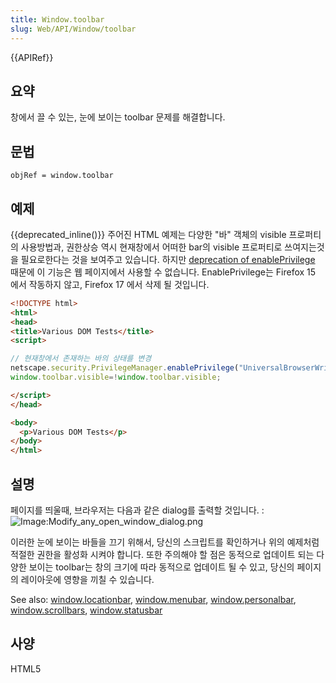 ```yaml
---
title: Window.toolbar
slug: Web/API/Window/toolbar
---
```

{{APIRef}}

## 요약

창에서 끌 수 있는, 눈에 보이는 toolbar 문제를 해결합니다.

## 문법

    objRef = window.toolbar

## 예제

{{deprecated_inline()}} 주어진 HTML 예제는 다양한 "바" 객체의 visible 프로퍼티의 사용방법과, 권한상승 역시 현재창에서 어떠한 bar의 visible 프로퍼티로 쓰여지는것을 필요로한다는 것을 보여주고 있습니다. 하지만 [deprecation of enablePrivilege](/ko/docs/Bypassing_Security_Restrictions_and_Signing_Code "Bypassing_Security_Restrictions_and_Signing_Code") 때문에 이 기능은 웹 페이지에서 사용할 수 없습니다. EnablePrivilege는 Firefox 15 에서 작동하지 않고, Firefox 17 에서 삭제 될 것입니다.

```html
<!DOCTYPE html>
<html>
<head>
<title>Various DOM Tests</title>
<script>

// 현재창에서 존재하는 바의 상태를 변경
netscape.security.PrivilegeManager.enablePrivilege("UniversalBrowserWrite");
window.toolbar.visible=!window.toolbar.visible;

</script>
</head>

<body>
  <p>Various DOM Tests</p>
</body>
</html>
```

## 설명

페이지를 띄울때, 브라우저는 다음과 같은 dialog를 출력할 것입니다. : <img alt="Image:Modify_any_open_window_dialog.png">

이러한 눈에 보이는 바들을 끄기 위해서, 당신의 스크립트를 확인하거나 위의 예제처럼 적절한 권한을 활성화 시켜야 합니다. 또한 주의해야 할 점은 동적으로 업데이트 되는 다양한 보이는 toolbar는 창의 크기에 따라 동적으로 업데이트 될 수 있고, 당신의 페이지의 레이아웃에 영향을 끼칠 수 있습니다.

See also: [window.locationbar](/ko/docs/Window.locationbar), [window.menubar](/ko/docs/Window.menubar), [window.personalbar](/ko/docs/Window.personalbar), [window.scrollbars](/ko/docs/Window.scrollbars), [window.statusbar](/ko/docs/Window.statusbar)

## 사양

HTML5
